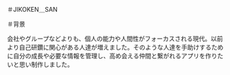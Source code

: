 ＃JIKOKEN＿SAN

＃背景

会社やグループなどよりも、個人の能力や人間性がフォーカスされる現代。以前より自己研鑽に関心がある人達が増えました。そのような人達を手助けするために自分の成長や必要な情報を管理し、高め会える仲間と繋がれるアプリを作りたいと思い制作しました。
